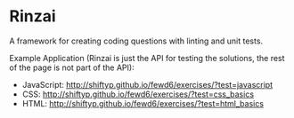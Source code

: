 Rinzai
======

A framework for creating coding questions with linting and unit tests.

Example Application (Rinzai is just the API for testing the solutions, the rest of the page is not part of the API):

* JavaScript: http://shiftyp.github.io/fewd6/exercises/?test=javascript
* CSS: http://shiftyp.github.io/fewd6/exercises/?test=css_basics
* HTML: http://shiftyp.github.io/fewd6/exercises/?test=html_basics
